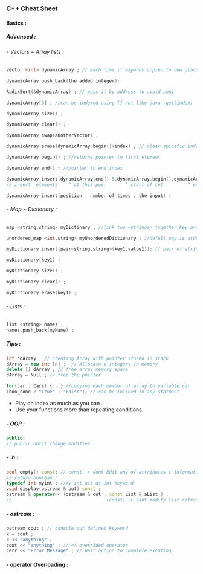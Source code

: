### C++ Cheat Sheet

#### Basics :

##### Advanced :

###### - Vectors ~ Array lists   :

```cpp
vector <int> dynamicArray ; // each time it expands copied to new place in memory

dynamicArray.push_back(the added integer);

RadixSort(&dynamicArray) ; // pass it by address to avoid copy

dynamicArray[3] ; //can be indexed using [] not like java .get(index) 

dynamicArray.size() ;

dynamicArray.clear() ;

dynamicArray.swap(anotherVector) ;

dynamicArray.erase(dynamicArray.begin()+index) ; // clear spicific index

dynamicArray.begin() ; //returns pointer to first element 

dynamicArray.end() ; //pointer to end index

dynamicArray.insert(dynamicArray.end()-5,dynamicArray.begin(),dynamicArray.begin()+1);
// insert  elements    ^ at this pos.       ^ start of set         ^ end of set

dynamicArray.insert(position , number of times , the input) ;
```

###### - Map ~ Dictionary  :

```cpp
map <string,string> myDictinary ; //link two <strings> together key and value

unordered_map <int,string> myUnorderedDictionary ; //defult map is ordered keys

myDictionary.insert(pair<string,string>(key1,value1)); // pair of strings

myDictionary[key1] ;

myDictionary.size() ;

myDictionary.clear() ;

myDictionary.erase(key1) ;
```

###### - Lists  :

```cpp
list <string> names ;
names,push_back(myName) ;
```

##### Tips :

```cpp
int *dArray ; // creating Array with pointer stored in stack
dArray = new int [n] ;  // Allocate n integers in memory
delete [] dArray ; // free array memory space
dArray = Null ; // free the pointer
```

```cpp
for(car : Cars) {...} //copying each member of array to variable car 
(boo_cond ? "True" : "False"); // can be inlined in any statment
```

- Play on index as much as you can .
- Use your functions more than repeating conditions.

##### - OOP :

```cpp
public:
// public until change modifier .
```

##### - .h :

```cpp
bool empty() const; // const -> dont Edit any of attributes ( informative ) 
// return boolean ;
typedef int myint ; //my int act as int keyword
void display(ostream & out) const ;
ostream & operator<< (ostream & out , const List & aList ) ; 
//                                   (const) -> cant modify List refrence
```

##### - ostream :

```cpp
ostream cout ; // console out defined keyword 
k = cout ; 
k << "anything" ;
cout << "anything" ; // << overrided operator  
cerr << "Error Message" ; // Wait action to complete excuting
```

#### - operator Overloading :

```cpp

```